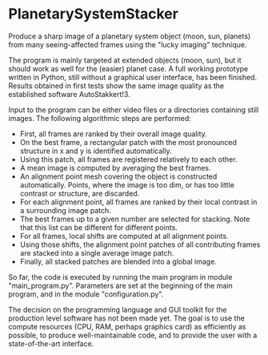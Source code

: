 # PlanetarySystemStacker
Produce a sharp image of a planetary system object (moon, sun, planets) from many seeing-affected frames using the "lucky imaging" technique.

The program is mainly targeted at extended objects (moon, sun), but it should work as well for the (easier) planet case. A full working prototype written in Python, still without a graphical user interface, has been finished. Results obtained in first tests show the same image quality as the established software AutoStakkert!3.

Input to the program can be either video files or a directories containing still images. The following algorithmic steps are performed:

* First, all frames are ranked by their overall image quality.
* On the best frame, a rectangular patch with the most pronounced structure in x and y is identified automatically.
* Using this patch, all frames are registered relatively to each other.
* A mean image is computed by averaging the best frames.
* An alignment point mesh covering the object is constructed automatically. Points, where the image is too dim, or has too little contrast or structure, are discarded.
* For each alignment point, all frames are ranked by their local contrast in a surrounding image patch.
* The best frames up to a given number are selected for stacking. Note that this list can be different for different points.
* For all frames, local shifts are computed at all alignment points.
* Using those shifts, the alignment point patches of all contributing frames are stacked into a single average image patch.
* Finally, all stacked patches are blended into a global image.

So far, the code is executed by running the main program in module "main_program.py". Parameters are set at the beginning of the
main program, and in the module "configuration.py".

The decision on the programming language and GUI toolkit for the production level software has not been made yet. The goal is to use the compute resources (CPU, RAM, perhaps graphics card) as efficiently as possible, to produce well-maintainable code, and to provide the user with a state-of-the-art interface.

